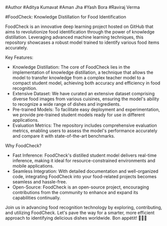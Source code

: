 #Author
#Aditya Kumavat
#Aman Jha
#Yash Bora
#Raviraj Verma

#FoodCheck: Knowledge Distillation for Food Identification

FoodCheck is an innovative deep learning project hosted on GitHub that aims to revolutionize food identification through the power of knowledge distillation. Leveraging advanced machine learning techniques, this repository showcases a robust model trained to identify various food items accurately.

Key Features:
- Knowledge Distillation: The core of FoodCheck lies in the implementation of knowledge distillation, a technique that allows the model to transfer knowledge from a complex teacher model to a compact student model, achieving both accuracy and efficiency in food recognition.
- Extensive Dataset: We have curated an extensive dataset comprising diverse food images from various cuisines, ensuring the model's ability to recognize a wide range of dishes and ingredients.
- Pre-trained Models: To facilitate easy deployment and experimentation, we provide pre-trained student models ready for use in different applications.
- Evaluation Metrics: The repository includes comprehensive evaluation metrics, enabling users to assess the model's performance accurately and compare it with state-of-the-art benchmarks.

Why FoodCheck?
- Fast Inference: FoodCheck's distilled student model delivers real-time inference, making it ideal for resource-constrained environments and mobile applications.
- Seamless Integration: With detailed documentation and well-organized code, integrating FoodCheck into your food-related projects becomes seamless and hassle-free.
- Open-Source: FoodCheck is an open-source project, encouraging contributions from the community to enhance and expand its capabilities continually.

Join us in advancing food recognition technology by exploring, contributing, and utilizing FoodCheck. Let's pave the way for a smarter, more efficient approach to identifying delicious dishes worldwide. Bon appétit! 🍔🍕🍣
